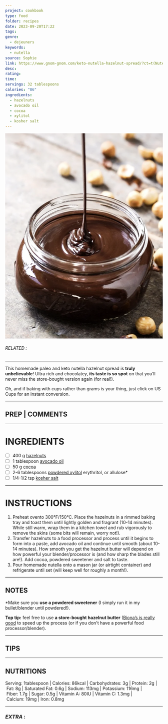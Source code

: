 ```yaml
---
project: cookbook
type: food
folder: recipes
date: 2023-09-20T17:22
tags: 
genre:
  - dejeuners
keywords:
  - nutella
source: Sophie
link: https://www.gnom-gnom.com/keto-nutella-hazelnut-spread/?ct=t(Nutella)#wprm-recipe-container-9734
desc: 
rating: 
time: 
servings: 32 tablespoons
calories: "86"
ingredients:
  - hazelnuts
  - avocado oil
  - cocoa
  - xylitol
  - kosher salt
---
```


![IMAGE](image_255.png)

###### *RELATED* : 
---
This homemade paleo and keto nutella hazelnut spread is **truly unbelievable**! Ultra rich and chocolatey, **its taste is so spot** on that you’ll never miss the store-bought version again (for real!).

Oh, and if baking with cups rather than grams is your thing, just click on US Cups for an instant conversion.

---
## PREP | COMMENTS



---
# INGREDIENTS

- [ ] 400 g [hazelnuts](https://amzn.to/2PWLtIh)
- [ ] 1 tablespoon [avocado oil](https://amzn.to/2JjzdMt)
- [ ] 50 g [cocoa](https://amzn.to/2QwiSsZ)
- [ ] 2-6 tablespoons [powdered xylitol](https://amzn.to/2J0ED01) erythritol, or allulose*
- [ ] 1/4-1/2 tsp [kosher salt](https://amzn.to/2uM2LxM)

---
# INSTRUCTIONS

1. Preheat ovento 300°F/150°C. Place the hazelnuts in a rimmed baking tray and toast them until lightly golden and fragrant (10-14 minutes). While still warm, wrap them in a kitchen towel and rub vigorously to remove the skins (some bits will remain, worry not!).
2. Transfer hazelnuts to a food processor and process until it begins to form into a paste, add avocado oil and continue until smooth (about 10-14 minutes). How smooth you get the hazelnut butter will depend on how powerful your blender/processor is (and how sharp the blades still are!). Add cocoa, powdered sweetener and salt to taste.
3. Pour homemade nutella onto a mason jar (or airtight container) and refrigerate until set (will keep well for roughly a month!).

---
## NOTES

*Make sure you **use a powdered sweetener** (I simply run it in my bullet/blender until powdered!). 

**Top tip:** feel free to use **a store-bought hazelnut butter** ([Biona’s is really good](https://amzn.to/2UujzAM) to speed up the process (or if you don't have a powerful food processor/blender).

---
## TIPS



---
## NUTRITIONS

Serving: 1tablespoon | Calories: 86kcal | Carbohydrates: 3g | Protein: 2g | Fat: 8g | Saturated Fat: 0.6g | Sodium: 113mg | Potassium: 116mg | Fiber: 1.7g | Sugar: 0.5g | Vitamin A: 80IU | Vitamin C: 1.3mg | Calcium: 19mg | Iron: 0.8mg

---
### *EXTRA* :



